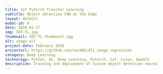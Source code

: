 ```yaml
---
title: IoT PyTorch Transfer Learning
subtitle: Object detection CNN at the Edge
layout: default
modal-id: 8
date: 2020-02-17
img: IOT-TL.jpg
thumbnail: IOT-TL-thumbnail.jpg
alt: image-alt
project-date: February 2020
projecturl: https://github.com/socd06/dli_image_regression
category: Deep Learning
technology: Python, AI, Deep Learning, PyTorch, IoT, Linux, OpenCV
description: Training and deployment of custom object detection neural network using Jupyter Notebooks on NVIDIA Jetson Nano.
---
```

